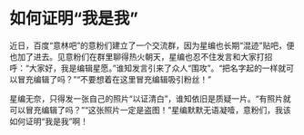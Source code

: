 # 如何证明“我是我”

近日，百度“意林吧”的意粉们建立了一个交流群，因为星编也长期“混迹”贴吧，便也加了进去。见意粉们在群里聊得热火朝天，星编也忍不住发言和大家打招呼：“大家好，我是编辑星愿。”谁知发言引来了众人“围攻”。“把名字起的一样就可以冒充编辑了吗？”“不要想着在这里冒充编辑吸引粉丝！” 

星编无奈，只得发一张自己的照片“以证清白”，谁知依旧是质疑一片。“有照片就可以冒充编辑了吗？”“这张照片一定是盗图！”星编默默无语凝噎，意粉们，我该如何证明“我是我”啊！